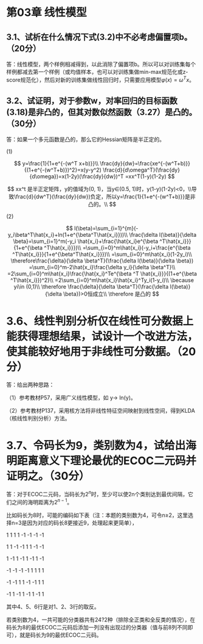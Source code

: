 # 第03章 线性模型

## 3.1、试析在什么情况下式(3.2)中不必考虑偏置项b。（20分）

答：线性模型，两个样例相减得到，以此消除了偏置项b。所以可以对训练集每个样例都减去第一个样例（或均值样本，也可以对训练集做min-max规范化或z-score规范化），然后对新的训练集做线性回归时，只需要应用模型$\varphi(x)=\omega^Tx$。

## 3.2、试证明，对于参数w，对率回归的目标函数(3.18)是非凸的，但其对数似然函数（3.27）是凸的。（30分）

答：如果一个多元函数是凸的，那么它的Hessian矩阵是半正定的。

(1)

$$
y=\frac{1}{1+e^{-(w^T x+b)}}\\
\frac{dy}{dw}=\frac{xe^{-(w^T+b)}}{(1+e^{-(w^T+b)})^2}=x(y-y^2)
\frac{d}{d\omega^T}(\frac{dy}{d\omega})=x(1-2y)(\frac{dy}{dw})^T
=xx^T(1-y)(1-2y)
$$

$$
xx^t 是半正定矩阵，y的值域为(0, 1)，当y∈(0.5, 1)时，y(1-y)(1-2y)<0，\\导致\frac{d}{dw^T}(\frac{dy}{dw})负定，所以y=\frac{1}{1+e^{-(w^T+b)}}是非凸的。\\
$$

(2)

$$
l(\beta)=\sum_{i=1}^{m}(-y_i\beta^T\hat{x_i}+ln(1+e^{\beta^T\hat{x_i}}))\\
\frac{\delta l(\beta)}{\delta \beta}=\sum_{i=1}^m(-y_i \hat{x_i}+\frac{\hat{x_i}e^{\beta ^T\hat{x_i}}}{1+e^{\beta ^T\hat{x_i}}})\\
=\sum_{i=0}^m\hat{x_i}(-y_i+\frac{e^{\beta ^T\hat{x_i}}}{1+e^{\beta^T\hat{x_i}}})\\
=\sum_{i=0}^m\hat{x_i}(1-2y_i)\\
\therefore\frac{\delta}{\delta \beta^T}(\frac{\delta l(\beta)}{\delta \beta}) =\sum_{i=0}^m-2\hat{x_i}\frac{\delta y_i}{\delta \beta^T}\\
=2\sum_{i=0}^m\hat{x_i}\frac{\hat{x_i}^Te^{\beta ^T \hat{x_i}}}{(1+e^{\beta ^T\hat{x_i}})^2}\\
=2\sum_{i=0}^m\hat{x_i}\hat{x_i}^Ty_i(1-y_i)\\
\because yi\in (0,1)\\
\therefore \frac{\delta}{\delta \beta^T}(\frac{\delta l(\beta)}{\delta \beta})>0恒成立\\
\therefore 是凸的
$$

# 3.6、线性判别分析仅在线性可分数据上能获得理想结果，试设计一个改进方法，使其能较好地用于非线性可分数据。（20分）

答：给出两种思路：

（1）参考教材P57，采用广义线性模型，如 y-> ln(y)。

（2）参考教材P137，采用核方法将非线性特征空间映射到线性空间，得到KLDA（核线性判别分析）方法。

# 3.7、令码长为9，类别数为4，试给出海明距离意义下理论最优的ECOC二元码并证明之。（30分）

答：对于ECOC二元码，当码长为$2^n$时，至少可以使2n个类别达到最优间隔，它们之间的海明距离为$2^{n-1}$。

比如码长为8时，可能的编码如下表（注：本题的类别数为4，可令n≥2，这里选择n=3是因为对应的码长8更接近9，处理起来更简单），

1	1	1	1	-1	-1	-1	-1

1	1	-1	-1	1	1	-1	-1

1	-1	1	-1	1	-1	1	-1

-1	-1	-1	-1	1	1	1	1

-1	-1	1	1	-1	-1	1	1

-1	1	-1	1	-1	1	-1	1

其中4、5、6行是对1、2、3行的取反。

若类别数为4，一共可能的分类器共有24?2种（排除全正类和全反类的情况），在码长为8的最优ECOC二元码后添加一列没有出现过的分类器（值与前8列不同即可），就是码长为9的最优ECOC二元码。

